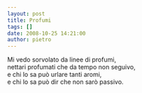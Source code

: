 ```yaml
---
layout: post
title: Profumi
tags: []
date: 2008-10-25 14:21:00
author: pietro
---
```

Mi vedo sorvolato da linee di profumi,<br/>nettari profumati che da tempo non seguivo,<br/>e chi lo sa può urlare tanti aromi,<br/>e chi lo sa può dir che non sarò passivo.
